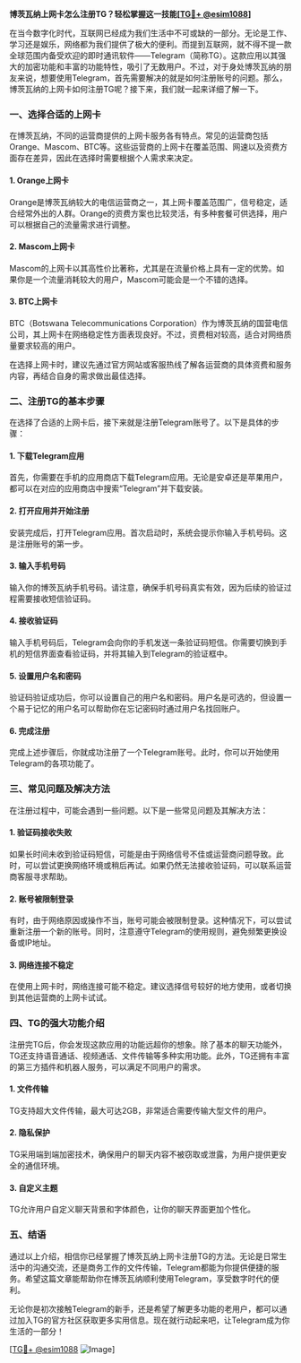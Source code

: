 **博茨瓦纳上网卡怎么注册TG？轻松掌握这一技能[[TG💪+ @esim1088](https://t.me/s/esim1088)]**

在当今数字化时代，互联网已经成为我们生活中不可或缺的一部分。无论是工作、学习还是娱乐，网络都为我们提供了极大的便利。而提到互联网，就不得不提一款全球范围内备受欢迎的即时通讯软件——Telegram（简称TG）。这款应用以其强大的加密功能和丰富的功能特性，吸引了无数用户。不过，对于身处博茨瓦纳的朋友来说，想要使用Telegram，首先需要解决的就是如何注册账号的问题。那么，博茨瓦纳的上网卡如何注册TG呢？接下来，我们就一起来详细了解一下。

### **一、选择合适的上网卡**

在博茨瓦纳，不同的运营商提供的上网卡服务各有特点。常见的运营商包括Orange、Mascom、BTC等。这些运营商的上网卡在覆盖范围、网速以及资费方面存在差异，因此在选择时需要根据个人需求来决定。

#### **1. Orange上网卡**
Orange是博茨瓦纳较大的电信运营商之一，其上网卡覆盖范围广，信号稳定，适合经常外出的人群。Orange的资费方案也比较灵活，有多种套餐可供选择，用户可以根据自己的流量需求进行调整。

#### **2. Mascom上网卡**
Mascom的上网卡以其高性价比著称，尤其是在流量价格上具有一定的优势。如果你是一个流量消耗较大的用户，Mascom可能会是一个不错的选择。

#### **3. BTC上网卡**
BTC（Botswana Telecommunications Corporation）作为博茨瓦纳的国营电信公司，其上网卡在网络稳定性方面表现良好。不过，资费相对较高，适合对网络质量要求较高的用户。

在选择上网卡时，建议先通过官方网站或客服热线了解各运营商的具体资费和服务内容，再结合自身的需求做出最佳选择。

### **二、注册TG的基本步骤**

在选择了合适的上网卡后，接下来就是注册Telegram账号了。以下是具体的步骤：

#### **1. 下载Telegram应用**
首先，你需要在手机的应用商店下载Telegram应用。无论是安卓还是苹果用户，都可以在对应的应用商店中搜索“Telegram”并下载安装。

#### **2. 打开应用并开始注册**
安装完成后，打开Telegram应用。首次启动时，系统会提示你输入手机号码。这是注册账号的第一步。

#### **3. 输入手机号码**
输入你的博茨瓦纳手机号码。请注意，确保手机号码真实有效，因为后续的验证过程需要接收短信验证码。

#### **4. 接收验证码**
输入手机号码后，Telegram会向你的手机发送一条验证码短信。你需要切换到手机的短信界面查看验证码，并将其输入到Telegram的验证框中。

#### **5. 设置用户名和密码**
验证码验证成功后，你可以设置自己的用户名和密码。用户名是可选的，但设置一个易于记忆的用户名可以帮助你在忘记密码时通过用户名找回账户。

#### **6. 完成注册**
完成上述步骤后，你就成功注册了一个Telegram账号。此时，你可以开始使用Telegram的各项功能了。

### **三、常见问题及解决方法**

在注册过程中，可能会遇到一些问题。以下是一些常见问题及其解决方法：

#### **1. 验证码接收失败**
如果长时间未收到验证码短信，可能是由于网络信号不佳或运营商问题导致。此时，可以尝试更换网络环境或稍后再试。如果仍然无法接收验证码，可以联系运营商客服寻求帮助。

#### **2. 账号被限制登录**
有时，由于网络原因或操作不当，账号可能会被限制登录。这种情况下，可以尝试重新注册一个新的账号。同时，注意遵守Telegram的使用规则，避免频繁更换设备或IP地址。

#### **3. 网络连接不稳定**
在使用上网卡时，网络连接可能不稳定。建议选择信号较好的地方使用，或者切换到其他运营商的上网卡试试。

### **四、TG的强大功能介绍**

注册完TG后，你会发现这款应用的功能远超你的想象。除了基本的聊天功能外，TG还支持语音通话、视频通话、文件传输等多种实用功能。此外，TG还拥有丰富的第三方插件和机器人服务，可以满足不同用户的需求。

#### **1. 文件传输**
TG支持超大文件传输，最大可达2GB，非常适合需要传输大型文件的用户。

#### **2. 隐私保护**
TG采用端到端加密技术，确保用户的聊天内容不被窃取或泄露，为用户提供更安全的通信环境。

#### **3. 自定义主题**
TG允许用户自定义聊天背景和字体颜色，让你的聊天界面更加个性化。

### **五、结语**

通过以上介绍，相信你已经掌握了博茨瓦纳上网卡注册TG的方法。无论是日常生活中的沟通交流，还是商务工作的文件传输，Telegram都能为你提供便捷的服务。希望这篇文章能帮助你在博茨瓦纳顺利使用Telegram，享受数字时代的便利。

无论你是初次接触Telegram的新手，还是希望了解更多功能的老用户，都可以通过加入TG的官方社区获取更多实用信息。现在就行动起来吧，让Telegram成为你生活的一部分！

[[TG💪+ @esim1088](https://t.me/s/esim1088) ![Image](https://i.postimg.cc/4NQfJmqS/Snipaste-2025-05-13-00-14-12.png)]
